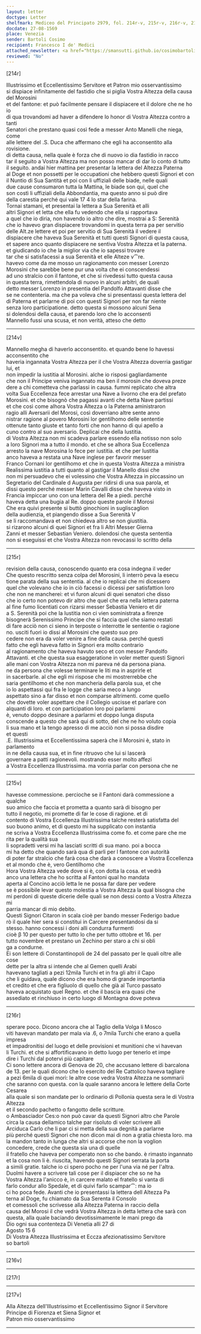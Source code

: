 ```yaml
---
layout: letter
doctype: Letter
shelfmark: Mediceo del Principato 2979, fol. 214r-v, 215r-v, 216r-v, 217r-v
docdate: 27-08-1569
place: Venezia
sender: Bartoli Cosimo
recipient: Francesco I de' Medici
attached_newsletter: <a href="https://smansutti.github.io/cosimobartoli/texts/3080_148/">3080_148</a>
reviewed: "No"
---
```


[214r]  
  
  
Illustrissimo et Eccellentissimo Servitore et Patron mio osservantissimo  
si dispiace infinitamente del fastidio che si piglia Vostra Altezza della causa del Morosini  
et del fantone: et può facilmente pensare il dispiacere et il dolore che ne ho io  
di qua trovandomi ad haver a difendere lo honor di Vostra Altezza contro a tanti  
Senatori che prestano quasi così fede a messer Anto Manelli che niega, come  
alle lettere del .S. Duca che affermano che egli ha acconsentito alla rovisione.  
di detta causa, nella quale è forza che di nuovo io dia fastidio in racco  
tar il seguito a Vostra Altezza ma non posso mancar di dar lo conto di tutto  
il seguito. andai hier mattina per presentar la lettera del Altezza Paterna  
al Doge et non possetti per le occupationi che hebbero questi Signori et con  
il Nuntio di Sua Santità et poi con li uffiziali delle biade, nelle quali  
due cause consumaron tutta la Mattina, le biade son qui, quel che  
son costì li uffiziali della Abbondantia, ma questo anno si può dire  
della carestia perché qui vale 17 4 lo star della farina.  
Tornai stamani, et presentai la lettera a Sua Serenità et alli  
altri Signori et letta che ella fu vedendo che ella si rapportava  
a quel che io diria, non havendo io altro che dire, mostrai a S: Serenità  
che io havevo gran dispiacere trovandomi in questa terra pa per servitio  
delle Alt.ze lettere et poi per servitio di Sua Serenità il vedere il  
dispiacere che haveva Sua Serenità et tutti questi Signori di questa causa,  
et sapere anco quanto dispiacere ne sentiva Vostra Altezza et la paterna.  
et giudicando io che la miglior via che io sapessi trovare  
tar che si satisfacessi a sua Serenità et elle Alteze v⁀re.  
havevo come da me mosso un ragionamento con messer Lorenzo  
Morosini che sarebbe bene pur una volta che ei conscendessi  
ad uno stralcio con il fantone, et che si rivedessi tutto questa causa  
in questa terra, rimettendola di nuovo in alcuni arbitri, de quali  
detto messer Lorenzo in presentia del Pandolfo Attavanti disse che  
se ne contenteria. ma che pa voleva che si presentassi questa lettera del  
di Paterna et parlarne di poi con questi Signori per non far niente  
senza loro participatione. detto questa si mossono alcuni Sena  
si dolendosi della causa, et parendo loro che lo acconsenti  
Mannello fussi una scusa, et non verità, atteso che detto  
  
---  

[214v]  
  
  
Mannello megha di haverlo acconsentito. et quando bene lo havessi acconsentito che  
haveria ingannata Vostra Altezza per il che Vostra Altezza doverria gastigar lui, et  
non impedir la iustitia al Morosini. alche io risposi gagliardamente  
che non il Principe veniva ingannato ma ben il morosin che doveva preze  
dere a chi cometteva che parlassi in causa. fummi replicato che altra  
volta Sua Eccellenza fece arrestar una Nave a livorno che era del prefato  
Morosini. et che bisognò che pagassi avanti che detta Nave partissi  
et che così come alhora Vostra Altezza o la Paterna aministraron  
ragio alli Aversarii del Morosi, così doverriano altre sente anno  
nistrar ragione al povero Morosini lor gentilhomo delle sententie  
ottenute tanto giuste et tanto forti che non hanno di qui apello a  
cuno contro al suo aversario. Deplicai che della Iustitia.  
di Vostra Altezza non mi scadeva parlare essendo ella notisso non solo  
a loro Signori ma a tutto il mondo. et che se alhora Sua Eccellenza  
arresto la nave Morosina lo fece per iustitia. et che per Iustitia  
anco haveva a restata una Nave inglese per favorir messer  
Franco Cornani lor gentilhomo et che in questa Vostra Altezza a ministra  
Realissima iustitia a tutti quanto al gastigar il Manello dissi che  
non mi persuadevo che ei volessino che Vostra Altezza in piccassino un  
Segretario del Cardinale d Augusta per ridirsi di una sua parola, et  
dissi questo perché messer Marin Cavalli disse che haveva visto in  
Francia impiccar uno con una lettera del Re a piedi. perché  
haveva detta una bugia al Re. doppo queste parole il Morosi  
Che era quivi presente si buttò ginochioni in sugliscaglion  
della audienzia, et piangendo disse a Sua Serenità V  
se li raccomandava et non chiedeva altro se non giustitia.  
si rizarono alcuni di quei Signori et fra li Altri Messer Gierna  
Zanni et messer Sebastian Veniero. dolendosi che questa sententia  
non si eseguissi et che Vostra Altezza non revocassi lo scritto della  
  
---  

[215r]  
  
  
revision della causa, conoscendo quanto era cosa indegna il veder  
Che questo rescritto senza colpa del Morosini, li interrò peva la esecu  
tione parata della sua sententia. al che io replicai che mi dicessero  
quel che volevano che io in ciò facessi o dicessi per satisfattion loro  
che non ne mancherei: et vi furon alcuni di quei senatori che disso  
che io certo non potevo dir altro che quel che era nella lettera paterna  
al fine fumo licentiati con rizarsi messer Sebastia Veniero et dir  
a S. Serenità poi che la Iustitia non ci vien soministrata a firenze  
bisognerà Serenissimo Principe che si faccia quel che siamo restati  
di fare acciò non ci sieno in terposte o interrotte le sententie o ragione  
no. usciti fuori io dissi al Morosini che questo suo pro  
cedere non era da voler venire a fine della causa. perché questi  
fatto che egli haveva fatto in Signori era molto contrario  
al ragionamento che haveva havuto seco et con messer Pandolfo  
Attavanti. et che questa sua esaggeratione in voler metter questi Signori  
alle mani con Vostra Altezza non mi pareva né da persona piana.  
ne da persona che volesse terminare le liti ma in asprirle et  
in sacerbarle. al che egli mi rispose che mi mostrerrebbe che  
saria gentilhomo et che non mancheria della parola sua, et che  
io lo aspettassi qui fra le logge che saria meco a lungo  
aspettato sino a far disso et non comparse altrimenti. come quello  
che dovette voler aspettare che il Collegio uscisse et parlare con  
alquanti di loro. et con participation loro poi parlarmi  
è, venuto doppo desinare a parlarmi et doppo lunga disputa  
conscende a questo che sarà qui di sotto, del che ne ho voluto copia  
li sua mano et la tengo apresso di me acciò non si possa disdire  
et questi  
.E. Illustrissima et Eccellentissima saperà che il Morosini è, stato in parlamento  
in ne della causa sua, et in fine ritruovo che lui si lascerà  
governare a patti ragionevoli. mostrando esser molto affezi  
a Vostra Eccellenza Illustrissima. ma vorria parlar con persona che ne  
  
---  

[215v]  
  
  
havesse commessione. percioche se il Fantoni darà commessione a qualche  
suo amico che faccia et prometta a quanto sarà di bisogno per  
tutto il negotio, mi promette di far le cose di ragione. et di  
contento di Vostra Eccellenza Illustrissima talche resterà satisfatta del  
suo buono animo, et di questo mi ha supplicato con instantia  
ne scriva a Vostra Eccellenza Illustrissima come fo. et come pare che me  
rita per la qualità sua  
li sopradetti versi mi ha lasciati scritti di sua mano. poi a bocca  
mi ha detto che quando sarà qua di parli per l fantone con autorità  
di poter far stralcio che farà cosa che darà a conoscere a Vostra Eccellenza  
et al mondo che è, vero Gentilhomo che  
Hora Vostra Altezza vede dove si è, con dotta la cosa. et vedrà  
anco una lettera che ho scritta al Fantoni qual ho mandata  
aperta al Concino acciò letta le ne possa far dare per vedere  
se è possibile levar questo molestia a Vostra Altezza la qual bisogna che  
mi perdoni di queste dicerie delle quali se non dessi conto a Vostra Altezza mi  
parria mancar di mio debito.  
Questi Signori Citaron in scala cioè per bando messer Federigo badue  
rò il quale hier sera si constitui in Carcere presentandosi da si  
stesso. hanno concessi i doni alli condurra furmenti  
cioè β 10 per questo per tutto lo che per tutto ottobre et 16. per  
tutto novembre et prestano un Zechino per staro a chi si obli  
ga a condurne.  
Ei son lettere di Constantinopoli de 24 del passato per le quali oltre alle cose  
dette per la altra si intende che al Gemen quelli Arabi  
havevano tagliati a pezi 12mila Turchi et in fra gli altri il Capo  
che li guidava, quale dicono che era homo di grande importantia  
et credito et che era figliuolo di quello che già al Turco passato  
haveva acquistato quel Regno. et che il bascia era quasi che  
assediato et rinchiuso in certo luogo di Montagna dove poteva  
  
---  

[216r]  
  
  
sperare poco. Dicono ancora che al Taglio della Volga li Mosco  
viti havevan mandato per mala via .6, o 7mila Turchi che erano a quella impresa  
et impadronitisi del luogo et delle provisioni et munitioni che vi havevan  
li Turchi. et che si affortificavano in detto luogo per tenerlo et impe  
dire i Turchi dal potervi più capitare  
Ci sono lettere ancora di Genova de 20, che accusano lettere di barcalona  
de 13. per le quali dicono che lo esercito del Re Cattolico haveva tagliare  
a pezi 6mila di quei morì: le altre cose vedra Vostra Altezza ne sommarii  
che saranno con questa. con la quale saranno ancora le lettere della Corte Cesarea  
alla quale si son mandate per lo ordinario di Pollonia questa sera le di Vostra Altezza  
et il secondo pachetto o fangotto delle scritture.  
o Ambasciador Ces:o non può cavar da questi Signori altro che Parole  
circa la causa dellamico talche par risoluto di voler scrivere alli  
Arciduca Carlo che li par ci si metta della sua degnità a parlarne  
più perché questi Signori che non dicon mai di non a gratia chiesta loro. ma  
la mandon tanto in lunga che altri si accorse che non la voglion  
concedere, crede che questa sia una di quelle  
il fratello che haveva per comperato non so che bando. è rimasto ingannato  
et la cosa non li è. riuscita, havendo questi Signori serrata la porta  
a simili gratie. talche io ci spero pocho ne per l'una via né per l'altra.  
Duolmi havere a scrivere tali cose per il dispiacer che so ne ha  
Vostra Altezza l'anicco è, in carcere malato el fratello si vanta di  
farlo condur allo Spedale, et di quivi farlo scampar⁀: ma io  
ci ho poca fede. Avanti che io presentassi la lettera dell Altezza Pa  
terna al Doge, fu chiamato da Sua Serenta il Consolo  
et comessoli che scrivesse alla Altezza Paterna in raccio della  
causa del Morosi il che vedrà Vostra Altezza in detta lettera che sarà con  
questa, alla quale baciando devotissimamente le mani prego da  
Dio ogni sua contenteza Di Venetia alli 27 di  
Agosto 15 6  
Di Vostra Altezza Illustrissima et Eccza afezionatissimo Servitore  
so bartoli  
  
---  

[216v]  
  
  
  
---  

[217r]  
  
  
  
---  

[217v]  
  
  
Alla Altezza dell'Illustrissimo et Eccellentissimo Signor il Servitore  
Principe di Fiorenza et Siena Signor et  
Patron mio osservantissimo  
  
---  

